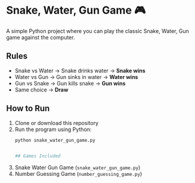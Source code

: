 # Snake, Water, Gun Game 🎮

A simple Python project where you can play the classic Snake, Water, Gun game against the computer.

## Rules
- Snake vs Water → Snake drinks water → **Snake wins**
- Water vs Gun → Gun sinks in water → **Water wins**
- Gun vs Snake → Gun kills snake → **Gun wins**
- Same choice → **Draw**

## How to Run
1. Clone or download this repository  
2. Run the program using Python:
   ```bash
   python snake_water_gun_game.py


   ## Games Included
1. Snake Water Gun Game (`snake_water_gun_game.py`)
2. Number Guessing Game (`number_guessing_game.py`)

